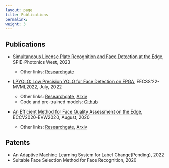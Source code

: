 ```yaml
---
layout: page
title: Publications
permalink: 
weight: 3
---
```


## **Publications**

* [Simultaneous License Plate Recognition and Face Detection at the Edge](https://scholar.google.com/citations?view_op=view_citation&hl=en&user=jBDjkmEAAAAJ&citation_for_view=jBDjkmEAAAAJ:2osOgNQ5qMEC), SPIE-Photonics West, 2023
	- Other links: [Researchgate](https://www.researchgate.net/publication/367023951_Simultaneous_License_Plate_Recognition_and_Face_Detection_at_the_Edge)

* [LPYOLO: Low Precision YOLO for Face Detection on FPGA](https://avestia.com/EECSS2022_Proceedings/files/paper/MVML/MVML_108.pdf), EECSS'22-MVML2022, July, 2022
	- Other links: [Researchgate](https://www.researchgate.net/publication/362159380_LPYOLO_Low_Precision_YOLO_for_Face_Detection_on_FPGA), [Arxiv](https://arxiv.org/abs/2207.10482)
	- Code and pre-trained models: [Github](https://github.com/sefaburakokcu/finn-quantized-yolo)
	
* [An Efficient Method for Face Quality Assessment on the Edge](https://link.springer.com/chapter/10.1007/978-3-030-68238-5_5), ECCV2020-EVW2020, August, 2020
	- Other links: [Researchgate](https://www.researchgate.net/publication/343761702_An_Efficient_Method_for_Face_Quality_Assessment_on_the_Edge), [Arxiv](https://arxiv.org/abs/2207.09505)
	
## **Patents**

* An Adaptive Machine Learning System for Label Change(Pending), 2022
* Suitable Face Selection Method for Face Recognition, 2020

